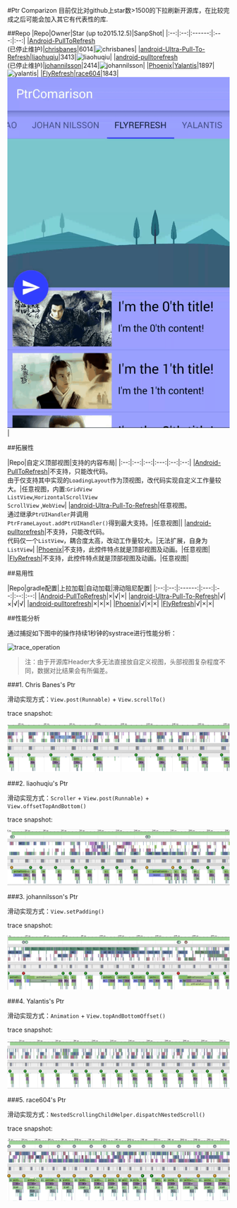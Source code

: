 #Ptr Comparizon
目前仅比对github上star数>1500的下拉刷新开源库，在比较完成之后可能会加入其它有代表性的库.

##Repo
|Repo|Owner|Star (up to2015.12.5)|SanpShot|
|:--:|:--:|:------:|:---:|:--:|
|[Android-PullToRefresh][3]<br/>(已停止维护)|[chrisbanes][4]|6014|![chrisbanes](/demo_gif/chrisbanes.gif)|
|[android-Ultra-Pull-To-Refresh][1]|[liaohuqiu][2]|3413|![liaohuqiu](/demo_gif/liaohuqiu.gif)|
|[android-pulltorefresh][5]<br/>(已停止维护)|[johannilsson][6]|2414|![johannilsson](/demo_gif/johan.gif)|
|[Phoenix][7]|[Yalantis][8]|1897|![yalantis](/demo_gif/yalantis.gif)|
|[FlyRefresh][9]|[race604][10]|1843|![flyrefresh](/demo_gif/flyrefresh.gif)|

##拓展性

|Repo|自定义顶部视图|支持的内容布局|
|:--:|:--:|:--:|:---:|:--:|:--:|
|[Android-PullToRefresh][3]|不支持，只能改代码。<br/>由于仅支持其中实现的`LoadingLayout`作为顶视图，改代码实现自定义工作量较大。|任意视图，内置:`GridView`<br/>`ListView`,`HorizontalScrollView`<br/> `ScrollView` ,`WebView`|
|[android-Ultra-Pull-To-Refresh][1]|任意视图。<br/> 通过继承`PtrUIHandler`并调用<br/>`PtrFrameLayout.addPtrUIHandler()`得到最大支持。|任意视图||
|[android-pulltorefresh][5]|不支持，只能改代码。<br/> 代码仅一个`ListView`，耦合度太高，改动工作量较大。|无法扩展，自身为`ListView`|
|[Phoenix][7]|不支持，此控件特点就是顶部视图及动画。|任意视图|
|[FlyRefresh][9]|不支持，此控件特点就是顶部视图及动画。|任意视图|

##易用性

|Repo|gradle配置|上拉加载|自动加载|滑动阻尼配置|
|:--:|:--:|:------:|:---:|:--:|:--:|:--:|
|[Android-PullToRefresh][3]|×|√|×|
|[android-Ultra-Pull-To-Refresh][1]|√|×|√|√|
|[android-pulltorefresh][5]|×|×|×|
|[Phoenix][7]|√|×|×|
|[FlyRefresh][9]|√|×|×|

##性能分析

通过捕捉如下图中的操作持续1秒钟的systrace进行性能分析：

![trace_operation](trace_operation.gif)

> 注：由于开源库Header大多无法直接放自定义视图，头部视图复杂程度不同，数据对比结果会有所偏差。

###1. Chris Banes's Ptr

滑动实现方式：`View.post(Runnable)` + `View.scrollTo()` 

trace snapshot:

![trace_chrisbanes](/traces/chrisbanes.PNG)

###2. liaohuqiu's Ptr

滑动实现方式：`Scroller` + `View.post(Runnable)` + `View.offsetTopAndBottom()`

trace snapshot:

![trace_liaohuqiu](/traces/liaohuqiu.PNG)

###3. johannilsson's Ptr

滑动实现方式：`View.setPadding()`

trace snapshot:

![trace_johan](/traces/johan.PNG)

###4. Yalantis's Ptr

滑动实现方式：`Animation` + `View.topAndBottomOffset()`

trace snapshot:

![trace_yalantis](/traces/yalantis.PNG)

###5. race604's Ptr

滑动实现方式：`NestedScrollingChildHelper.dispatchNestedScroll()`

trace snapshot:

![trace_flyrefresh](/traces/flyrefresh.PNG)

[1]: https://github.com/liaohuqiu/android-Ultra-Pull-To-Refresh
[2]: https://github.com/liaohuqiu
[3]: https://github.com/chrisbanes/Android-PullToRefresh
[4]: https://github.com/chrisbanes
[5]: https://github.com/johannilsson/android-pulltorefresh
[6]: https://github.com/johannilsson
[7]: https://github.com/Yalantis/Phoenix
[8]: https://github.com/Yalantis
[9]: https://github.com/race604/FlyRefresh
[10]: https://github.com/race604